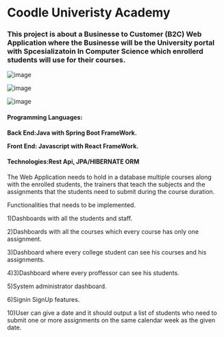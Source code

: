 # Coodle Univeristy Academy 

### This project is about a Businesse to Customer (B2C) Web Application where the Businesse will be the University portal with Spcesializatoin In Computer Science which enrollerd students will use for their courses.

![image](https://user-images.githubusercontent.com/39504405/155449244-3475d4df-4f07-4b7d-a3cd-22d6da50771e.png)

![image](https://user-images.githubusercontent.com/39504405/155450018-810ee761-d097-4ce6-8842-f0e50cdae3cf.png)


![image](https://user-images.githubusercontent.com/39504405/155449935-944a164b-c78d-4192-b2a3-878efdef7d44.png)

#### Programming Languages: 

  **Back End:Java with Spring Boot FrameWork.**<br>


  **Front End: Javascript with React FrameWork.**<br>
  
#### Technologies:Rest Api, JPA/HIBERNATE ORM


The Web Application needs to hold in a database multiple courses along with the enrolled students, the trainers that teach the subjects and the assignments that the students need to submit during the course duration.

Functionalities that needs to be implemented.

1)Dashboards with all the students and staff.

2)Dashboards with all the courses which every course has only one assignment.

3)Dashboard where every college student can see his courses and his assignments.

4)3)Dashboard where every proffessor can see his students.

5)System administrator dashboard.

6)Signin SignUp features.

10)User can give a date and it should output a list of students who need to submit one or more assignments on the same calendar week as the given date.


